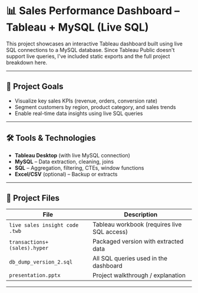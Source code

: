# 📊 Sales Performance Dashboard – Tableau + MySQL (Live SQL)

This project showcases an interactive Tableau dashboard built using live SQL connections to a MySQL database. Since Tableau Public doesn't support live queries, I've included static exports and the full project breakdown here.

---

## 🚀 Project Goals

- Visualize key sales KPIs (revenue, orders, conversion rate)
- Segment customers by region, product category, and sales trends
- Enable real-time data insights using live SQL queries

---

## 🛠️ Tools & Technologies

- **Tableau Desktop** (with live MySQL connection)
- **MySQL** – Data extraction, cleaning, joins
- **SQL** – Aggregation, filtering, CTEs, window functions
- **Excel/CSV** (optional) – Backup or extracts

---

## 📂 Project Files

| File | Description |
|------|-------------|
| `live sales insight code .twb` | Tableau workbook (requires live SQL access) |
| `transactions+ (sales).hyper` | Packaged version with extracted data |
| `db_dump_version_2.sql` | All SQL queries used in the dashboard |
| `presentation.pptx` | Project walkthrough / explanation |


---
